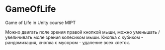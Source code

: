 # GameOfLife
Game of Life in Unity course MIPT

Можно двигать поле зрения правой кнопкой мыши, можно уменьшать / увеличивать моле зрения колесиком мыши.
Кнопка с кубиком - рандомизация, кнопка с мусором - удаление всех клеток. 
